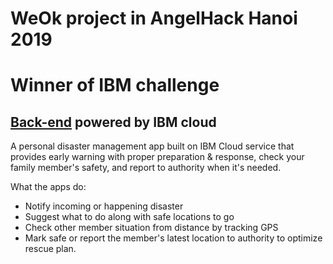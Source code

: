 # WeOk project in AngelHack Hanoi 2019 
# Winner of IBM challenge
## [Back-end](https://github.com/ducga1998/WeOKBackend) powered by IBM cloud 

A personal disaster management app built on IBM Cloud service that provides early warning with proper preparation & response, check your family member's safety, and report to authority when it's needed.

What the apps do:
- Notify incoming or happening disaster
- Suggest what to do along with safe locations to go
- Check other member situation from distance by tracking GPS
- Mark safe or report the member's latest location to authority to optimize rescue plan.
